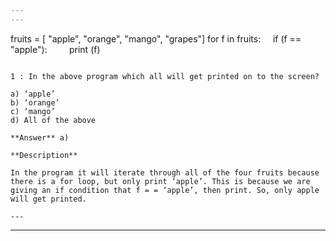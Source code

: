 ```yaml
---
---


```
fruits = [ "apple", "orange", "mango", "grapes"]
for f in fruits:
    if (f == "apple"):
        print (f)
```

1 : In the above program which all will get printed on to the screen?  

a) ‘apple’  
b) ‘orange’  
c) ‘mango’  
d) All of the above  

**Answer** a) 

**Description** 

In the program it will iterate through all of the four fruits because there is a for loop, but only print ‘apple’. This is because we are giving an if condition that f = = ‘apple’, then print. So, only apple will get printed.  

---
```

---


```

